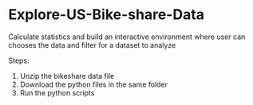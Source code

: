 # Explore-US-Bike-share-Data
Calculate statistics and build an interactive environment where user can chooses the data and filter for a dataset to analyze

Steps:
  1. Unzip the bikeshare data file
  2. Download the python files in the same folder
  3. Run the python scripts
